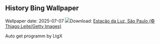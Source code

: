 ## History Bing Wallpaper
Wallpaper date: 2025-07-07
![](https://www.bing.com/th?id=OHR.LuzTrainStation_PT-BR2740667890_UHD.jpg&w=1000)Download: [Estação da Luz, São Paulo (© Thiago Leite/Getty Images)](https://www.bing.com/th?id=OHR.LuzTrainStation_PT-BR2740667890_UHD.jpg)

Auto get programm by LtgX

